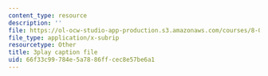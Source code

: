 ```yaml
---
content_type: resource
description: ''
file: https://ol-ocw-studio-app-production.s3.amazonaws.com/courses/8-03sc-physics-iii-vibrations-and-waves-fall-2016/66f33c99784e5a7886ffcec8e57be6a1_FCFpaKcpuXQ.vtt
file_type: application/x-subrip
resourcetype: Other
title: 3play caption file
uid: 66f33c99-784e-5a78-86ff-cec8e57be6a1
---
```

